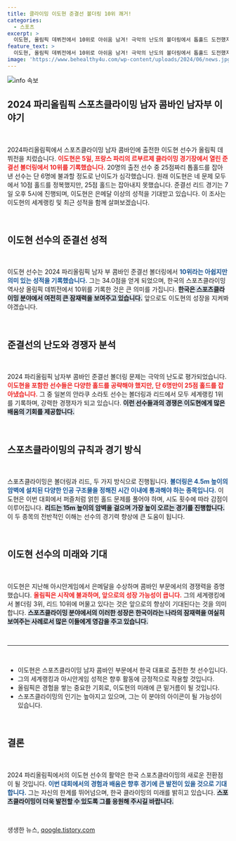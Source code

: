 ```yaml
---
title: 클라이밍 이도현 준결선 볼더링 10위 쾌거!
categories:
  - 스포츠
excerpt: >
  이도현, 올림픽 데뷔전에서 10위로 아쉬움 남겨! 극악의 난도의 볼더링에서 톱홀드 도전했지만 실패, 리드 경기에 메달 기대감 고조!
feature_text: >
  이도현, 올림픽 데뷔전에서 10위로 아쉬움 남겨! 극악의 난도의 볼더링에서 톱홀드 도전했지만 실패, 리드 경기에 메달 기대감 고조!
image: 'https://www.behealthy4u.com/wp-content/uploads/2024/06/news.jpg'
---
```


<p><img src="https://www.behealthy4u.com/wp-content/uploads/2024/06/news.jpg" alt="info 속보" /></p>

<h2 data-ke-size="size26">2024 파리올림픽 스포츠클라이밍 남자 콤바인 남자부 이야기</h2>

<p data-ke-size="size16">&nbsp;</p>

<p data-ke-size="size16">2024파리올림픽에서 스포츠클라이밍 남자 콤바인에 출전한 이도현 선수가 올림픽 데뷔전을 치렀습니다. <b><span style="color: #ee2323;">이도현은 5일, 프랑스 파리의 르부르제 클라이밍 경기장에서 열린 준결선 볼더링에서 10위를 기록했습니다.</span></b> 20명의 출전 선수 중 25점짜리 톱홀드를 잡아낸 선수는 단 6명에 불과할 정도로 난이도가 심각했습니다. 원래 이도현은 네 문제 모두에서 10점 홀드를 정복했지만, 25점 홀드는 잡아내지 못했습니다. 준결선 리드 경기는 7일 오후 5시에 진행되며, 이도현은 은메달 이상의 성적을 기대받고 있습니다. 이 조사는 이도현의 세계랭킹 및 최근 성적을 함께 살펴보겠습니다.</p>

<p data-ke-size="size16">&nbsp;</p>

<h2 data-ke-size="size26"> 이도현 선수의 준결선 성적</h2>

<p data-ke-size="size16">&nbsp;</p>

<p data-ke-size="size16">이도현 선수는 2024 파리올림픽 남자 부 콤바인 준결선 볼더링에서 <b><span style="color: #1a5490;">10위라는 아쉽지만 의미 있는 성적을 기록했습니다.</span></b> 그는 34.0점을 얻게 되었으며, 한국의 스포츠클라이밍 역사상 올림픽 데뷔전에서 10위를 기록한 것은 큰 의미를 가집니다. <b><span style="background-color: #21538527;">한국은 스포츠클라이밍 분야에서 여전히 큰 잠재력을 보여주고 있습니다.</span></b> 앞으로도 이도현의 성장을 지켜봐야겠습니다.</p>

<p data-ke-size="size16">&nbsp;</p>

<h2 data-ke-size="size26"> 준결선의 난도와 경쟁자 분석</h2>

<p data-ke-size="size16">&nbsp;</p>

<p data-ke-size="size16">2024 파리올림픽 남자부 콤바인 준결선 볼더링 문제는 극악의 난도로 평가되었습니다. <b><span style="color: #ee2323;">이도현을 포함한 선수들은 다양한 홀드를 공략해야 했지만, 단 6명만이 25점 홀드를 잡아냈습니다.</span></b> 그 중 일본의 안라쿠 소라토 선수는 볼더링과 리드에서 모두 세계랭킹 1위를 기록하며, 강력한 경쟁자가 되고 있습니다. <b><span style="background-color: #21538527;">이런 선수들과의 경쟁은 이도현에게 많은 배움의 기회를 제공합니다.</span></b></p>

<p data-ke-size="size16">&nbsp;</p>

<h2 data-ke-size="size26"> 스포츠클라이밍의 규칙과 경기 방식</h2>

<p data-ke-size="size16">&nbsp;</p>

<p data-ke-size="size16">스포츠클라이밍은 볼더링과 리드, 두 가지 방식으로 진행됩니다. <b><span style="color: #1a5490;">볼더링은 4.5m 높이의 암벽에 설치된 다양한 인공 구조물을 정해진 시간 이내에 통과해야 하는 종목입니다.</span></b> 이도현은 이번 대회에서 퍼즐처럼 얽힌 홀드 문제를 풀어야 하며, 시도 횟수에 따라 감점이 이루어집니다. <b><span style="background-color: #21538527;">리드는 15m 높이의 암벽을 걸으며 가장 높이 오르는 경기를 진행합니다.</span></b> 이 두 종목의 전반적인 이해는 선수의 경기력 향상에 큰 도움이 됩니다.</p>

<p data-ke-size="size16">&nbsp;</p>

<h2 data-ke-size="size26"> 이도현 선수의 미래와 기대</h2>

<p data-ke-size="size16">&nbsp;</p>

<p data-ke-size="size16">이도현은 지난해 아시안게임에서 은메달을 수상하며 콤바인 부문에서의 경쟁력을 증명했습니다. <b><span style="color: #ee2323;">올림픽은 시작에 불과하며, 앞으로의 성장 가능성이 큽니다.</span></b> 그의 세계랭킹에서 볼더링 3위, 리드 10위에 머물고 있다는 것은 앞으로의 향상이 기대된다는 것을 의미합니다. <b><span style="background-color: #21538527;">스포츠클라이밍 분야에서의 이러한 성장은 한국이라는 나라의 잠재력을 여실히 보여주는 사례로서 많은 이들에게 영감을 주고 있습니다.</span></b></p>

<p data-ke-size="size16">&nbsp;</p>

<hr/>

<p data-ke-size="size16">&nbsp;</p>

<ul>
<li>이도현은 스포츠클라이밍 남자 콤바인 부문에서 한국 대표로 출전한 첫 선수입니다.</li>
<li>그의 세계랭킹과 아시안게임 성적은 향후 활동에 긍정적으로 작용할 것입니다.</li>
<li>올림픽은 경험을 쌓는 중요한 기회로, 이도현의 미래에 큰 밑거름이 될 것입니다.</li>
<li>스포츠클라이밍의 인기는 높아지고 있으며, 그는 이 분야의 아이콘이 될 가능성이 있습니다.</li>
</ul>

<p data-ke-size="size16">&nbsp;</p>

<h2 data-ke-size="size26"> 결론</h2>

<p data-ke-size="size16">&nbsp;</p>

<p data-ke-size="size16">2024 파리올림픽에서의 이도현 선수의 활약은 한국 스포츠클라이밍의 새로운 전환점이 될 것입니다. <b><span style="color: #1a5490;">이번 대회에서의 경험과 배움은 향후 경기에 큰 발전이 있을 것으로 기대합니다.</span></b> 그는 자신의 한계를 뛰어넘으며, 한국 클라이밍의 미래를 밝히고 있습니다. <b><span style="background-color: #21538527;">스포츠클라이밍이 더욱 발전할 수 있도록 그를 응원해 주시길 바랍니다.</span></b></p>

<p data-ke-size="size16">&nbsp;</p>
생생한 뉴스, <a href="https://qoogle.tistory.com" rel="dofollow">qoogle.tistory.com</a>


